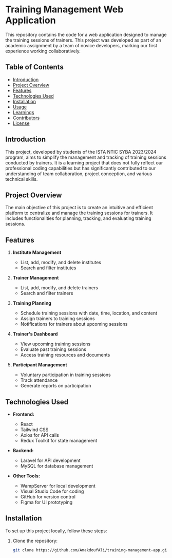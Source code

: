 # Training Management Web Application

This repository contains the code for a web application designed to manage the training sessions of trainers. This project was developed as part of an academic assignment by a team of novice developers, marking our first experience working collaboratively.

## Table of Contents

- [Introduction](#introduction)
- [Project Overview](#project-overview)
- [Features](#features)
- [Technologies Used](#technologies-used)
- [Installation](#installation)
- [Usage](#usage)
- [Learnings](#learnings)
- [Contributors](#contributors)
- [License](#license)

## Introduction

This project, developed by students of the ISTA NTIC SYBA 2023/2024 program, aims to simplify the management and tracking of training sessions conducted by trainers. It is a learning project that does not fully reflect our professional coding capabilities but has significantly contributed to our understanding of team collaboration, project conception, and various technical skills.

## Project Overview

The main objective of this project is to create an intuitive and efficient platform to centralize and manage the training sessions for trainers. It includes functionalities for planning, tracking, and evaluating training sessions.

## Features

1. **Institute Management**
   - List, add, modify, and delete institutes
   - Search and filter institutes

2. **Trainer Management**
   - List, add, modify, and delete trainers
   - Search and filter trainers

3. **Training Planning**
   - Schedule training sessions with date, time, location, and content
   - Assign trainers to training sessions
   - Notifications for trainers about upcoming sessions

4. **Trainer's Dashboard**
   - View upcoming training sessions
   - Evaluate past training sessions
   - Access training resources and documents

5. **Participant Management**
   - Voluntary participation in training sessions
   - Track attendance
   - Generate reports on participation

## Technologies Used

- **Frontend:**
  - React
  - Tailwind CSS
  - Axios for API calls
  - Redux Toolkit for state management

- **Backend:**
  - Laravel for API development
  - MySQL for database management

- **Other Tools:**
  - WampServer for local development
  - Visual Studio Code for coding
  - GitHub for version control
  - Figma for UI prototyping

## Installation

To set up this project locally, follow these steps:

1. Clone the repository:
   ```bash
   git clone https://github.com/AmakdoufAli/training-management-app.git
